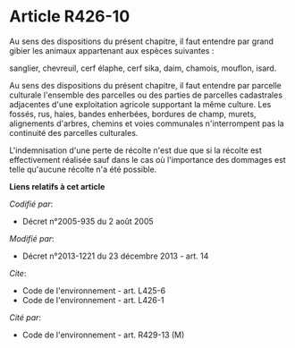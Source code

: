 # Article R426-10

Au sens des dispositions du présent chapitre, il faut entendre par grand gibier les animaux appartenant aux espèces
suivantes : 

sanglier, chevreuil, cerf élaphe, cerf sika, daim, chamois, mouflon, isard. 

Au sens des dispositions du présent chapitre, il faut entendre par parcelle culturale l'ensemble des parcelles ou des parties
de parcelles cadastrales adjacentes d'une exploitation agricole supportant la même culture. Les fossés, rus, haies, bandes
enherbées, bordures de champ, murets, alignements d'arbres, chemins et voies communales n'interrompent pas la continuité des
parcelles culturales.

L'indemnisation d'une perte de récolte n'est due que si la récolte est effectivement réalisée sauf dans le cas où
l'importance des dommages est telle qu'aucune récolte n'a été possible.

**Liens relatifs à cet article**

_Codifié par_:

  - Décret n°2005-935 du 2 août 2005

_Modifié par_:

  - Décret n°2013-1221 du 23 décembre 2013 - art. 14

_Cite_:

  - Code de l'environnement - art. L425-6
  - Code de l'environnement - art. L426-1

_Cité par_:

  - Code de l'environnement - art. R429-13 (M)
